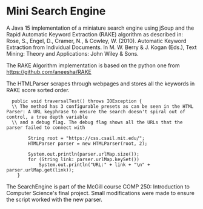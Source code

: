 # Mini Search Engine
A Java 15 implementation of a miniature search engine using jSoup and the Rapid Automatic Keyword Extraction (RAKE) algorithm as described in: Rose, S., Engel, D., Cramer, N., & Cowley, W. (2010). Automatic Keyword Extraction from Individual Documents. In M. W. Berry & J. Kogan (Eds.), Text Mining: Theory and Applications: John Wiley & Sons.

The RAKE Algorithm implementation is based on the python one from https://github.com/aneesha/RAKE

The HTMLParser scrapes through webpages and stores all the keywords in RAKE score sorted order. 

```
  public void traversalTest() throws IOException {
  \\ The method has 3 configurable presets as can be seen in the HTML Parser: A URL keyphrase to ensure the search doesn't spiral out of control, a tree depth variable 
  \\ and a debug flag. The debug flag shows all the URLs that the parser failed to connect with
   
        String root = "https://css.csail.mit.edu/";
        HTMLParser parser = new HTMLParser(root, 2);

        System.out.println(parser.urlMap.size());
        for (String link: parser.urlMap.keySet())
            System.out.println("URL:" + link + "\n" + parser.urlMap.get(link));
    }
```

The SearchEngine is part of the McGill course COMP 250: Introduction to Computer Science's final project. Small modifications were made to ensure the script worked with the new parser.
